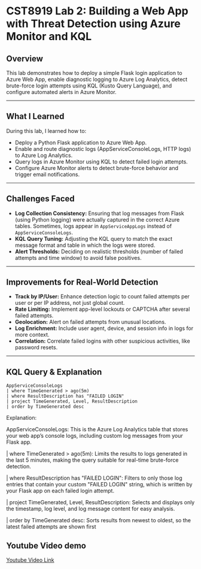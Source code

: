 # CST8919 Lab 2: Building a Web App with Threat Detection using Azure Monitor and KQL

## Overview

This lab demonstrates how to deploy a simple Flask login application to Azure Web App, enable diagnostic logging to Azure Log Analytics, detect brute-force login attempts using KQL (Kusto Query Language), and configure automated alerts in Azure Monitor.

---

## What I Learned

During this lab, I learned how to:
- Deploy a Python Flask application to Azure Web App.
- Enable and route diagnostic logs (AppServiceConsoleLogs, HTTP logs) to Azure Log Analytics.
- Query logs in Azure Monitor using KQL to detect failed login attempts.
- Configure Azure Monitor alerts to detect brute-force behavior and trigger email notifications.

---

## Challenges Faced

- **Log Collection Consistency:** Ensuring that log messages from Flask (using Python logging) were actually captured in the correct Azure tables. Sometimes, logs appear in `AppServiceAppLogs` instead of `AppServiceConsoleLogs`.
- **KQL Query Tuning:** Adjusting the KQL query to match the exact message format and table in which the logs were stored.
- **Alert Thresholds:** Deciding on realistic thresholds (number of failed attempts and time window) to avoid false positives.

---

## Improvements for Real-World Detection

- **Track by IP/User:** Enhance detection logic to count failed attempts per user or per IP address, not just global count.
- **Rate Limiting:** Implement app-level lockouts or CAPTCHA after several failed attempts.
- **Geolocation:** Alert on failed attempts from unusual locations.
- **Log Enrichment:** Include user agent, device, and session info in logs for more context.
- **Correlation:** Correlate failed logins with other suspicious activities, like password resets.

---

## KQL Query & Explanation

```kql
AppServiceConsoleLogs
| where TimeGenerated > ago(5m)
| where ResultDescription has "FAILED LOGIN"
| project TimeGenerated, Level, ResultDescription
| order by TimeGenerated desc

```
Explanation:

AppServiceConsoleLogs:
This is the Azure Log Analytics table that stores your web app’s console logs, including custom log messages from your Flask app.

| where TimeGenerated > ago(5m):
Limits the results to logs generated in the last 5 minutes, making the query suitable for real-time brute-force detection.

| where ResultDescription has "FAILED LOGIN":
Filters to only those log entries that contain your custom "FAILED LOGIN" string, which is written by your Flask app on each failed login attempt.

| project TimeGenerated, Level, ResultDescription:
Selects and displays only the timestamp, log level, and log message content for easy analysis.

| order by TimeGenerated desc:
Sorts results from newest to oldest, so the latest failed attempts are shown first


## Youtube Video demo
[Youtube Video Link](https://youtu.be/trzotZzdjeA)
